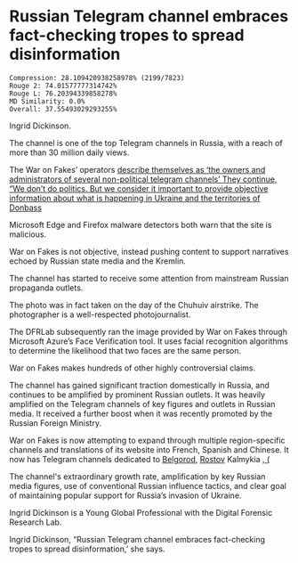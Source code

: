 # Russian Telegram channel embraces fact-checking tropes to spread disinformation

```
Compression: 28.109420938258978% (2199/7823)
Rouge 2: 74.01577777314742%
Rouge L: 76.20394339858278%
MD Similarity: 0.0%
Overall: 37.55493029293255%
```

Ingrid Dickinson.

The channel is one of the top Telegram channels in Russia, with a reach of more than 30 million daily views.

The War on Fakes’ operators  [describe themselves as ‘the owners and administrators of several non-political telegram channels’ They continue, “We don’t do politics. But we consider it important to provide objective information about what is happening in Ukraine and the territories of Donbass](https://waronfakes.com/)

Microsoft Edge and Firefox malware detectors both warn that the site is malicious.

War on Fakes is not objective, instead pushing content to support narratives echoed by Russian state media and the Kremlin.

The channel has started to receive some attention from mainstream Russian propaganda outlets.

The photo was in fact taken on the day of the Chuhuiv airstrike. The photographer is a well-respected photojournalist.

The DFRLab subsequently ran the image provided by War on Fakes through Microsoft Azure’s Face Verification tool. It uses facial recognition algorithms to determine the likelihood that two faces are the same person.

War on Fakes makes hundreds of other highly controversial claims.

The channel has gained significant traction domestically in Russia, and continues to be amplified by prominent Russian outlets. It was heavily amplified on the Telegram channels of key figures and outlets in Russian media. It received a further boost when it was recently promoted by the Russian Foreign Ministry.

War on Fakes is now attempting to expand through multiple region-specific channels and translations of its website into French, Spanish and Chinese. It now has Telegram channels dedicated to [Belgorod](https://t.me/warfakebelgorod), [Rostov](https://t.me/warfakerostov) Kalmykia [, (](https://ttttt.me/warfakes08)

The channel's extraordinary growth rate, amplification by key Russian media figures, use of conventional Russian influence tactics, and clear goal of maintaining popular support for Russia’s invasion of Ukraine.

Ingrid Dickinson is a Young Global Professional with the Digital Forensic Research Lab.

Ingrid Dickinson, “Russian Telegram channel embraces fact-checking tropes to spread disinformation,’ she says.
